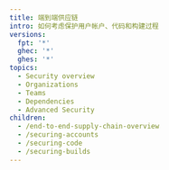 ```yaml
---
title: 端到端供应链
intro: 如何考虑保护用户帐户、代码和构建过程
versions:
  fpt: '*'
  ghec: '*'
  ghes: '*'
topics:
  - Security overview
  - Organizations
  - Teams
  - Dependencies
  - Advanced Security
children:
  - /end-to-end-supply-chain-overview
  - /securing-accounts
  - /securing-code
  - /securing-builds
---
```



